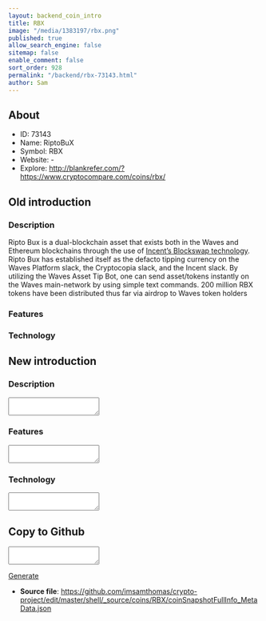 ```yaml
---
layout: backend_coin_intro
title: RBX
image: "/media/1383197/rbx.png"
published: true
allow_search_engine: false
sitemap: false
enable_comment: false
sort_order: 928
permalink: "/backend/rbx-73143.html"
author: Sam
---
```


## About

- ID: 73143
- Name: RiptoBuX
- Symbol: RBX
- Website: -
- Explore: http://blankrefer.com/?https://www.cryptocompare.com/coins/rbx/


## Old introduction

### Description

<p><span>Ripto Bux is a dual-blockchain asset that exists both in the Waves and Ethereum blockchains through the use of </span><a href="https://blockswap.incentloyalty.com/" target="_blank">Incent’s Blockswap technology</a><span>. Ripto Bux has established itself as the defacto tipping currency on the Waves Platform slack, the Cryptocopia slack, and the Incent slack. By utilizing the Waves Asset Tip Bot, one can send asset/tokens instantly on the Waves main-network by using simple text commands. 200 million RBX tokens have been distributed thus far via airdrop to Waves token holders</span></p>

### Features


### Technology




## New introduction


### Description
<textarea id="meta_description" name="description"></textarea>

### Features
<textarea id="meta_features" name="features"></textarea>

### Technology
<textarea id="meta_technology" name="technology"></textarea>


## Copy to Github

<textarea id="coinsnapshotfullinfo_metadata"></textarea>

<a href="#gen" onclick="generateMetaDatJson()">Generate</a>

- **Source file**: <a href="https://github.com/imsamthomas/crypto-project/edit/master/shell/_source/coins/RBX/coinSnapshotFullInfo_MetaData.json">https://github.com/imsamthomas/crypto-project/edit/master/shell/_source/coins/RBX/coinSnapshotFullInfo_MetaData.json</a>

